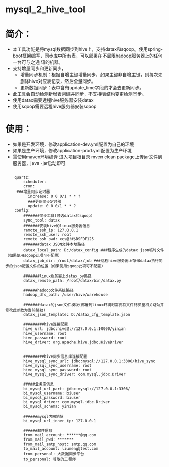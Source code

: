 # mysql_2_hive_tool
# 简介：
  - 本工具功能是将mysql数据同步到hive上，支持datax和sqoop。使用spring-boot框架编写，同步库中所有表，可以部署在不局限hadoop服务器上的任何一台可与之通   讯的机器。
  - 支持增量同步和更新同步，
    - 增量同步机制：根据自增主键增量同步，如果主键非自增主键，则每次先删除hive对应表记录，然后全量同步。
    - 更新数据同步：表中含有update_time字段的才会去更新同步。
  - 此工具会自动检测新增表创建并同步，不支持表结构变更检测同步。
  - 使用datax需要远程hive服务器安装datax
  - 使用sqoop需要远程hive服务器安装sqoop
# 使用：
- 如果是开发环境，修改application-dev.yml配置为自己的环境
- 如果是生产环境，修改application-prod.yml配置为生产环境
- 需使用maven环境编译 进入项目根目录 mven clean package上传jar文件到服务器，java -jar启动即可
```

    quartz:
    	scheduler: 
        cron: 
     ###增量同步定时器
          increase: 0 0 0/1 * * ?
          ###更新同步定时器
          update: 0 0 0/1 * * ?
    config: 
	    #######同步工具(可选datax和sqoop)
	    sync_tool: datax
	    #######安装hive的linux服务器信息
	    remote_ssh_ip: 127.0.0.1
	    remote_ssh_user: root
	    remote_ssh_pwd: xcs@!#$DSFDF125
	    #######datax JSON文件本地路径
	    datax_local_path: D:/datax_config ###程序生成的datax json临时文件（如果使用sqoop此项可不配置）
	    datax_job_dir: /root/datax/job ###远程hive服务器上存储datax执行同步的json配置文件的位置（如果使用sqoop此项可不配置）
	    
	    #######linux服务器上datax_py路径
	    datax_remote_path: /root/datax/bin/datax.py
	    
	    ######hadoop文件系统路径
	    hadoop_dfs_path: /user/hive/warehouse
	    
	    #######datax的json文件模板(部署到linux环境时需要将文件拷贝至相关路劲并修改此参数为当前路劲)
	    datax_json_template: D:/datax_cfg_template.json
	    
	    #########hive连接配置
	    hive_url: jdbc:hive2://127.0.0.1:10000/yinian
	    hive_username: root
	    hive_password: root
	    hive_driver: org.apache.hive.jdbc.HiveDriver
	    
	    
	    #########hive同步信息库连接配置
	    hive_mysql_sync_url: jdbc:mysql://127.0.0.1:3306/hive_sync
	    hive_mysql_sync_username: root
	    hive_mysql_sync_password: root
	    hive_mysql_sync_driver: com.mysql.jdbc.Driver
	    
	    #####业务库信息
	    bi_mysql_url_part: jdbc:mysql://127.0.0.1:3306/
	    bi_mysql_username: biuser
	    bi_mysql_password: biuser
	    bi_mysql_driver: com.mysql.jdbc.Driver
	    bi_mysql_schema: yinian
	    
	    ######mysql内网地址
	    bi_mysql_url_inner_ip: 127.0.0.1
	    
	    ######邮件信息
	    from_mail_account: ******@qq.com
	    from_mail_pwd: *******
	    from_mail_smtp_host: smtp.qq.com
	    to_mail_account: liumeng@test.com
	    from_personal: 大数据同步平台
	    to_personal: 尊敬的工程师
```
